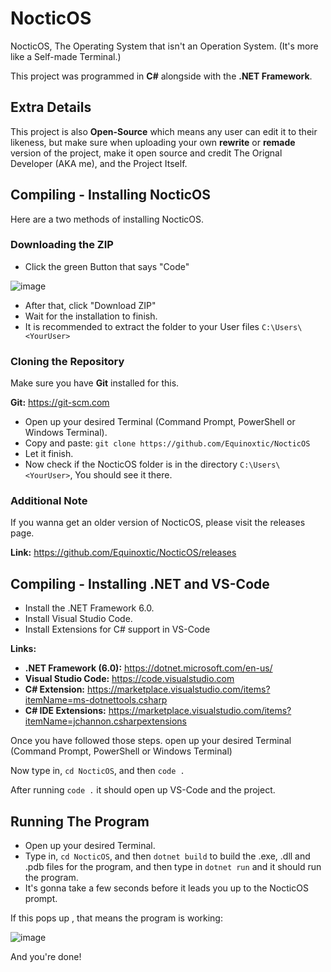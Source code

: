 # NocticOS

NocticOS, The Operating System that isn't an Operation System. (It's more like a Self-made Terminal.)

This project was programmed in **C#** alongside with the **.NET Framework**.

## Extra Details

This project is also **Open-Source** which means any user can edit it to their likeness, but make sure when uploading your own **rewrite** or **remade** version of the project, make it open source and credit The Orignal Developer (AKA me), and the Project Itself.

## Compiling - Installing NocticOS

Here are a two methods of installing NocticOS.

### Downloading the ZIP

* Click the green Button that says "Code"

![image](https://user-images.githubusercontent.com/86795271/149380961-f8a4e859-d6fc-4856-bee4-44a9033277f3.png)

* After that, click "Download ZIP"
* Wait for the installation to finish.
* It is recommended to extract the folder to your User files `C:\Users\<YourUser>`

### Cloning the Repository

Make sure you have **Git** installed for this.

**Git:** https://git-scm.com

* Open up your desired Terminal (Command Prompt, PowerShell or Windows Terminal).
* Copy and paste: `git clone https://github.com/Equinoxtic/NocticOS`
* Let it finish.
* Now check if the NocticOS folder is in the directory `C:\Users\<YourUser>`, You should see it there.

### Additional Note

If you wanna get an older version of NocticOS, please visit the releases page. 

**Link:** https://github.com/Equinoxtic/NocticOS/releases

## Compiling - Installing .NET and VS-Code

* Install the .NET Framework 6.0.
* Install Visual Studio Code.
* Install Extensions for C# support in VS-Code

**Links:**

* **.NET Framework (6.0):** https://dotnet.microsoft.com/en-us/
* **Visual Studio Code:** https://code.visualstudio.com
* **C# Extension:** https://marketplace.visualstudio.com/items?itemName=ms-dotnettools.csharp
* **C# IDE Extensions:** https://marketplace.visualstudio.com/items?itemName=jchannon.csharpextensions

Once you have followed those steps. open up your desired Terminal (Command Prompt, PowerShell or Windows Terminal)

Now type in, `cd NocticOS`, and then `code .`

After running `code .` it should open up VS-Code and the project.

## Running The Program

* Open up your desired Terminal.
* Type in, `cd NocticOS`, and then `dotnet build` to build the .exe, .dll and .pdb files for the program, and then type in `dotnet run` and it should run the program.
* It's gonna take a few seconds before it leads you up to the NocticOS prompt.

If this pops up , that means the program is working:

![image](https://user-images.githubusercontent.com/86795271/149383083-9e87f927-d647-4bdd-8e36-fdc44e6e87ac.png)

And you're done!

